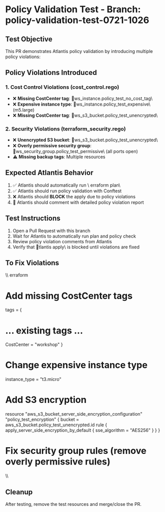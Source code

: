 # Policy Validation Test - Branch: policy-validation-test-0721-1026

## Test Objective
This PR demonstrates Atlantis policy validation by introducing multiple policy violations:

## Policy Violations Introduced

### 1. Cost Control Violations (cost_control.rego)
- ❌ **Missing CostCenter tag**: \ws_instance.policy_test_no_cost_tag\
- ❌ **Expensive instance type**: \ws_instance.policy_test_expensive\ (m5.large)
- ❌ **Missing CostCenter tag**: \ws_s3_bucket.policy_test_unencrypted\

### 2. Security Violations (terraform_security.rego)
- ❌ **Unencrypted S3 bucket**: \ws_s3_bucket.policy_test_unencrypted\
- ❌ **Overly permissive security group**: \ws_security_group.policy_test_permissive\ (all ports open)
- ⚠️ **Missing backup tags**: Multiple resources

## Expected Atlantis Behavior
1. ✅ Atlantis should automatically run \	erraform plan\
2. ✅ Atlantis should run policy validation with Conftest
3. ❌ Atlantis should **BLOCK** the apply due to policy violations
4. 📝 Atlantis should comment with detailed policy violation report

## Test Instructions
1. Open a Pull Request with this branch
2. Wait for Atlantis to automatically run plan and policy check
3. Review policy violation comments from Atlantis
4. Verify that \tlantis apply\ is blocked until violations are fixed

## To Fix Violations
\\\	erraform
# Add missing CostCenter tags
tags = {
  # ... existing tags ...
  CostCenter = "workshop"
}

# Change expensive instance type
instance_type = "t3.micro"

# Add S3 encryption
resource "aws_s3_bucket_server_side_encryption_configuration" "policy_test_encryption" {
  bucket = aws_s3_bucket.policy_test_unencrypted.id
  rule {
    apply_server_side_encryption_by_default {
      sse_algorithm = "AES256"
    }
  }
}

# Fix security group rules (remove overly permissive rules)
\\\

## Cleanup
After testing, remove the test resources and merge/close the PR.
